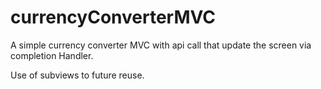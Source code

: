 # currencyConverterMVC
A simple currency converter MVC with api call that update the screen via completion Handler. 

Use of subviews to future reuse. 
